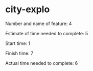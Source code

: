 # city-explo

Number and name of feature: 4

Estimate of time needed to complete: 5

Start time: 1

Finish time: 7

Actual time needed to complete: 6
